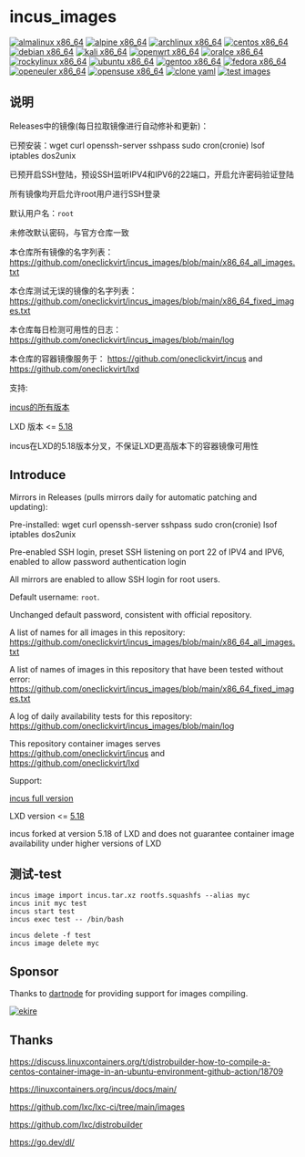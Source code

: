 # incus_images

[![almalinux x86_64](https://github.com/oneclickvirt/incus_images/actions/workflows/almalinux_x86_64.yml/badge.svg)](https://github.com/oneclickvirt/incus_images/actions/workflows/almalinux_x86_64.yml) [![alpine x86_64](https://github.com/oneclickvirt/incus_images/actions/workflows/alpine_x86_64.yml/badge.svg)](https://github.com/oneclickvirt/incus_images/actions/workflows/alpine_x86_64.yml) [![archlinux x86_64](https://github.com/oneclickvirt/incus_images/actions/workflows/archlinux_x86_64.yml/badge.svg)](https://github.com/oneclickvirt/incus_images/actions/workflows/archlinux_x86_64.yml) [![centos x86_64](https://github.com/oneclickvirt/incus_images/actions/workflows/centos_x86_64.yml/badge.svg)](https://github.com/oneclickvirt/incus_images/actions/workflows/centos_x86_64.yml) [![debian x86_64](https://github.com/oneclickvirt/incus_images/actions/workflows/debian_x86_64.yml/badge.svg)](https://github.com/oneclickvirt/incus_images/actions/workflows/debian_x86_64.yml) [![kali x86_64](https://github.com/oneclickvirt/incus_images/actions/workflows/kali_x86_64.yml/badge.svg)](https://github.com/oneclickvirt/incus_images/actions/workflows/kali_x86_64.yml) [![openwrt x86_64](https://github.com/oneclickvirt/incus_images/actions/workflows/openwrt_x86_64.yml/badge.svg)](https://github.com/oneclickvirt/incus_images/actions/workflows/openwrt_x86_64.yml) [![oralce x86_64](https://github.com/oneclickvirt/incus_images/actions/workflows/oralce_x86_64.yml/badge.svg)](https://github.com/oneclickvirt/incus_images/actions/workflows/oralce_x86_64.yml) [![rockylinux x86_64](https://github.com/oneclickvirt/incus_images/actions/workflows/rockylinux_x86_64.yml/badge.svg)](https://github.com/oneclickvirt/incus_images/actions/workflows/rockylinux_x86_64.yml) [![ubuntu x86_64](https://github.com/oneclickvirt/incus_images/actions/workflows/ubuntu_x86_64.yml/badge.svg)](https://github.com/oneclickvirt/incus_images/actions/workflows/ubuntu_x86_64.yml) [![gentoo x86_64](https://github.com/oneclickvirt/incus_images/actions/workflows/gentoo_x86_64.yml/badge.svg)](https://github.com/oneclickvirt/incus_images/actions/workflows/gentoo_x86_64.yml) [![fedora x86_64](https://github.com/oneclickvirt/incus_images/actions/workflows/fedora_x86_64.yml/badge.svg)](https://github.com/oneclickvirt/incus_images/actions/workflows/fedora_x86_64.yml) [![openeuler x86_64](https://github.com/oneclickvirt/incus_images/actions/workflows/openeuler_x86_64.yml/badge.svg)](https://github.com/oneclickvirt/incus_images/actions/workflows/openeuler_x86_64.yml) [![opensuse x86_64](https://github.com/oneclickvirt/incus_images/actions/workflows/opensuse_x86_64.yml/badge.svg)](https://github.com/oneclickvirt/incus_images/actions/workflows/opensuse_x86_64.yml) [![clone yaml](https://github.com/oneclickvirt/incus_images/actions/workflows/clone_yaml.yml/badge.svg)](https://github.com/oneclickvirt/incus_images/actions/workflows/clone_yaml.yml) [![test images](https://github.com/oneclickvirt/incus_images/actions/workflows/test.yml/badge.svg)](https://github.com/oneclickvirt/incus_images/actions/workflows/test.yml)

## 说明

Releases中的镜像(每日拉取镜像进行自动修补和更新)：

已预安装：wget curl openssh-server sshpass sudo cron(cronie) lsof iptables dos2unix

已预开启SSH登陆，预设SSH监听IPV4和IPV6的22端口，开启允许密码验证登陆

所有镜像均开启允许root用户进行SSH登录

默认用户名：```root```

未修改默认密码，与官方仓库一致

本仓库所有镜像的名字列表：https://github.com/oneclickvirt/incus_images/blob/main/x86_64_all_images.txt

本仓库测试无误的镜像的名字列表：https://github.com/oneclickvirt/incus_images/blob/main/x86_64_fixed_images.txt

本仓库每日检测可用性的日志：https://github.com/oneclickvirt/incus_images/blob/main/log

本仓库的容器镜像服务于： https://github.com/oneclickvirt/incus and https://github.com/oneclickvirt/lxd

支持:

[incus的所有版本](https://github.com/lxc/incus)

LXD 版本 <= [5.18](https://github.com/canonical/lxd/releases/tag/lxd-5.18) 

incus在LXD的5.18版本分叉，不保证LXD更高版本下的容器镜像可用性

## Introduce

Mirrors in Releases (pulls mirrors daily for automatic patching and updating):

Pre-installed: wget curl openssh-server sshpass sudo cron(cronie) lsof iptables dos2unix

Pre-enabled SSH login, preset SSH listening on port 22 of IPV4 and IPV6, enabled to allow password authentication login

All mirrors are enabled to allow SSH login for root users.

Default username: ```root```.

Unchanged default password, consistent with official repository.

A list of names for all images in this repository: https://github.com/oneclickvirt/incus_images/blob/main/x86_64_all_images.txt

A list of names of images in this repository that have been tested without error: https://github.com/oneclickvirt/incus_images/blob/main/x86_64_fixed_images.txt

A log of daily availability tests for this repository: https://github.com/oneclickvirt/incus_images/blob/main/log

This repository container images serves https://github.com/oneclickvirt/incus and https://github.com/oneclickvirt/lxd

Support:

[incus full version](https://github.com/lxc/incus)

LXD version <= [5.18](https://github.com/canonical/lxd/releases/tag/lxd-5.18)

incus forked at version 5.18 of LXD and does not guarantee container image availability under higher versions of LXD

## 测试-test

```
incus image import incus.tar.xz rootfs.squashfs --alias myc
incus init myc test
incus start test
incus exec test -- /bin/bash
```

```
incus delete -f test
incus image delete myc
```

## Sponsor

Thanks to [dartnode](https://dartnode.com/?via=server) for providing support for images compiling.

<a href="https://dartnode.com/?via=server" target="_blank">
  <img src="https://snaju.com/assets/img/logo_dark.svg" alt="ekire">
</a>

## Thanks

https://discuss.linuxcontainers.org/t/distrobuilder-how-to-compile-a-centos-container-image-in-an-ubuntu-environment-github-action/18709

https://linuxcontainers.org/incus/docs/main/

https://github.com/lxc/lxc-ci/tree/main/images

https://github.com/lxc/distrobuilder

https://go.dev/dl/
